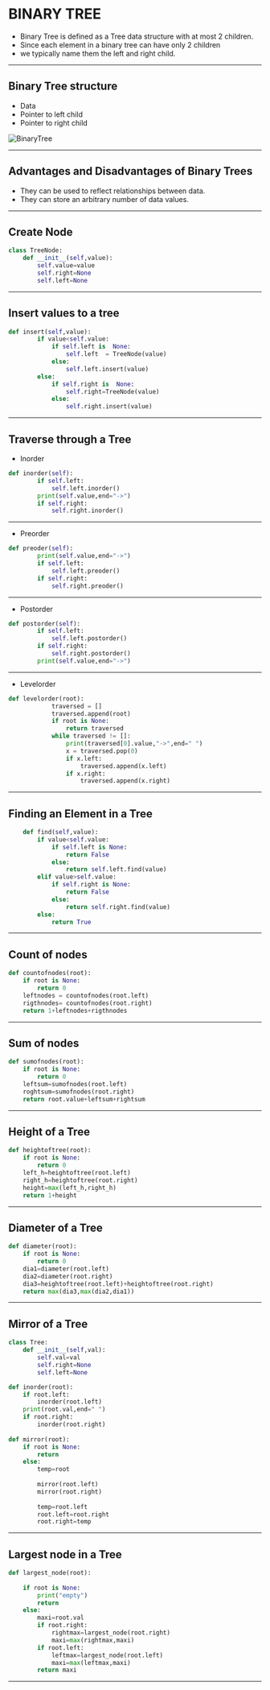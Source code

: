 # BINARY TREE

- Binary Tree is defined as a Tree data structure with at most 2 children. 
- Since each element in a binary tree can have only 2 children
- we typically name them the left and right child.

---

## Binary Tree structure

- Data
- Pointer to left child
- Pointer to right child

![BinaryTree](https://cdn.programiz.com/sites/tutorial2program/files/binary-tree-representation_0.png)

---
## Advantages and Disadvantages of Binary Trees

- They can be used to reflect relationships between data.
- They can store an arbitrary number of data values.

---
## Create Node
```python
class TreeNode:
    def __init__(self,value):
        self.value=value
        self.right=None
        self.left=None
```
---

## Insert values to a tree
```python
def insert(self,value):
        if value<self.value:
            if self.left is  None:
                self.left  = TreeNode(value)
            else:
                self.left.insert(value)
        else:
            if self.right is  None:
                self.right=TreeNode(value)
            else:
                self.right.insert(value)
```
---
## Traverse through a Tree
- Inorder
```python
def inorder(self):
        if self.left:
            self.left.inorder()
        print(self.value,end="->")
        if self.right:
            self.right.inorder()
```
---
- Preorder
```python
def preoder(self):
        print(self.value,end="->")
        if self.left:
            self.left.preoder()
        if self.right:
            self.right.preoder()
```
---
- Postorder
```python
def postorder(self):
        if self.left:
            self.left.postorder()
        if self.right:
            self.right.postorder()
        print(self.value,end="->")
```
---
- Levelorder
```python
def levelorder(root):
            traversed = []
            traversed.append(root)
            if root is None:
                return traversed
            while traversed != []:
                print(traversed[0].value,"->",end=" ")
                x = traversed.pop(0) 
                if x.left:
                    traversed.append(x.left)
                if x.right:
                    traversed.append(x.right)
```
---
## Finding an Element in a Tree
```python
    def find(self,value):
        if value<self.value:
            if self.left is None:
                return False
            else:
                return self.left.find(value)
        elif value>self.value:
            if self.right is None:
                return False
            else:
                return self.right.find(value)
        else:
            return True
```
---
## Count of nodes
```python
def countofnodes(root):
    if root is None:
        return 0
    leftnodes = countofnodes(root.left)
    rigthnodes= countofnodes(root.right)
    return 1+leftnodes+rigthnodes
```
---
## Sum of nodes
```python
def sumofnodes(root):
    if root is None:
        return 0
    leftsum=sumofnodes(root.left)
    roghtsum=sumofnodes(root.right)
    return root.value+leftsum+rightsum
```
---
## Height of a Tree
```python
def heightoftree(root):
    if root is None:
        return 0
    left_h=heightoftree(root.left)
    right_h=heightoftree(root.right)
    height=max(left_h,right_h)
    return 1+height
```
---
## Diameter of a Tree
```python
def diameter(root):
    if root is None:
        return 0
    dia1=diameter(root.left)
    dia2=diameter(root.right)
    dia3=heightoftree(root.left)+heightoftree(root.right)
    return max(dia3,max(dia2,dia1))
```
---
## Mirror of a Tree
```python
class Tree:
	def __init__(self,val):
		self.val=val
		self.right=None
		self.left=None

def inorder(root):
	if root.left:
		inorder(root.left)
	print(root.val,end=" ")
	if root.right:
		inorder(root.right)
		
def mirror(root):
	if root is None:
		return
	else:
		temp=root
		
		mirror(root.left)
		mirror(root.right)
		
		temp=root.left
		root.left=root.right
		root.right=temp
```
---
## Largest node in a Tree
```python
def largest_node(root):
	
	if root is None:
		print("empty")
		return
	else:
		maxi=root.val
		if root.right:
			rightmax=largest_node(root.right)
			maxi=max(rightmax,maxi)
		if root.left:
			leftmax=largest_node(root.left)
			maxi=max(leftmax,maxi)
		return maxi
```
---

